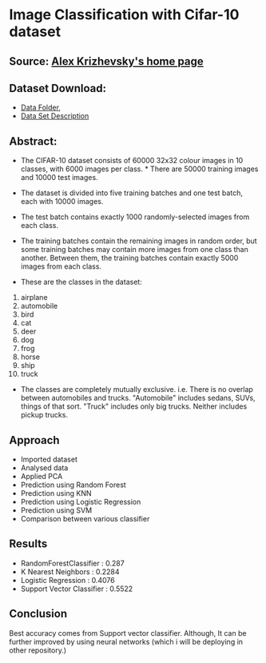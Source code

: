 # Image Classification with Cifar-10 dataset

## Source: [Alex Krizhevsky's home page](https://www.cs.toronto.edu/~kriz/cifar.html)

## Dataset Download: 
* [Data Folder](https://www.cs.toronto.edu/~kriz/cifar-10-python.tar.gz), 
* [Data Set Description](https://www.cs.toronto.edu/~kriz/cifar.html)

## Abstract: 
* The CIFAR-10 dataset consists of 60000 32x32 colour images in 10 classes, with 6000 images per class. * There are 50000 training images and 10000 test images. 
* The dataset is divided into five training batches and one test batch, each with 10000 images. 
* The test batch contains exactly 1000 randomly-selected images from each class. 
* The training batches contain the remaining images in random order, but some training batches may contain more images from one class than another. Between them, the training batches contain exactly 5000 images from each class. 

* These are the classes in the dataset:
1. airplane										
2. automobile										
3. bird										
4. cat										
5. deer										
6. dog										
7. frog										
8. horse										
9. ship										
10. truck										

* The classes are completely mutually exclusive. 
i.e. There is no overlap between automobiles and trucks. "Automobile" includes sedans, SUVs, things of that sort. "Truck" includes only big trucks. Neither includes pickup trucks.


## Approach
* Imported dataset
* Analysed data
* Applied PCA
* Prediction using Random Forest 
* Prediction using KNN 
* Prediction using Logistic Regression 
* Prediction using SVM 
* Comparison between various classifier

## Results
* RandomForestClassifier :  0.287
* K Nearest Neighbors :  0.2284
* Logistic Regression :  0.4076
* Support Vector Classifier :  0.5522

## Conclusion
Best accuracy comes from Support vector classifier. Although, It can be further improved by using neural networks (which i will be deploying in other repository.)
